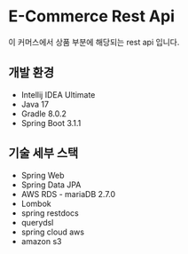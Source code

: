 # E-Commerce Rest Api

이 커머스에서 상품 부분에 해당되는 rest api 입니다.
 
## 개발 환경

* Intellij IDEA Ultimate
* Java 17
* Gradle 8.0.2
* Spring Boot 3.1.1

## 기술 세부 스택

* Spring Web
* Spring Data JPA
* AWS RDS - mariaDB 2.7.0
* Lombok
* spring restdocs
* querydsl
* spring cloud aws
* amazon s3

